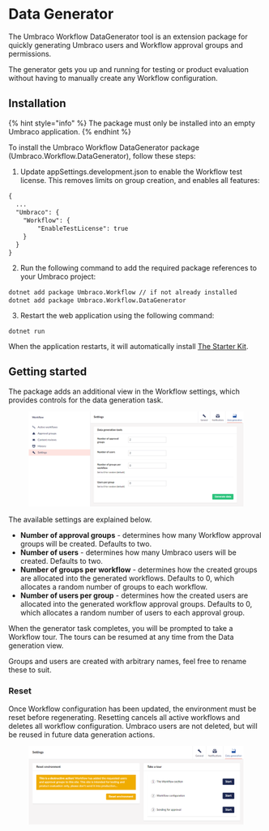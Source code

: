 # Data Generator

The Umbraco Workflow DataGenerator tool is an extension package for quickly generating Umbraco users and Workflow approval groups and permissions.

The generator gets you up and running for testing or product evaluation without having to manually create any Workflow configuration.

## Installation

{% hint style="info" %}
The package must only be installed into an empty Umbraco application.
{% endhint %}

To install the Umbraco Workflow DataGenerator package (Umbraco.Workflow.DataGenerator), follow these steps:
1. Update appSettings.development.json to enable the Workflow test license. This removes limits on group creation, and enables all features:

```
{
  ...
  "Umbraco": {
    "Workflow": {
        "EnableTestLicense": true
    }
  }
}
```

2. Run the following command to add the required package references to your Umbraco project:

```
dotnet add package Umbraco.Workflow // if not already installed
dotnet add package Umbraco.Workflow.DataGenerator
```

3. Restart the web application using the following command:

```
dotnet run
```

When the application restarts, it will automatically install [The Starter Kit](https://docs.umbraco.com/umbraco-cms/tutorials/starter-kit).

## Getting started

The package adds an additional view in the Workflow settings, which provides controls for the data generation task.

<figure><img src="images/data-gen-dashboard.png" alt="Data Generator dashboard"><figcaption></figcaption></figure>

The available settings are explained below.

* **Number of approval groups** - determines how many Workflow approval groups will be created. Defaults to two.
* **Number of users** - determines how many Umbraco users will be created. Defaults to two.
* **Number of groups per workflow** - determines how the created groups are allocated into the generated workflows. Defaults to 0, which allocates a random number of groups to each workflow.
* **Number of users per group** - determines how the created users are allocated into the generated workflow approval groups. Defaults to 0, which allocates a random number of users to each approval group.

When the generator task completes, you will be prompted to take a Workflow tour. The tours can be resumed at any time from the Data generation view.

Groups and users are created with arbitrary names, feel free to rename these to suit.

### Reset

Once Workflow configuration has been updated, the environment must be reset before regenerating. Resetting cancels all active workflows and deletes all workflow configuration. Umbraco users are not deleted, but will be reused in future data generation actions.

<figure><img src="images/data-gen-reset.png" alt="Data Generator dashboard - reset"><figcaption></figcaption></figure>
